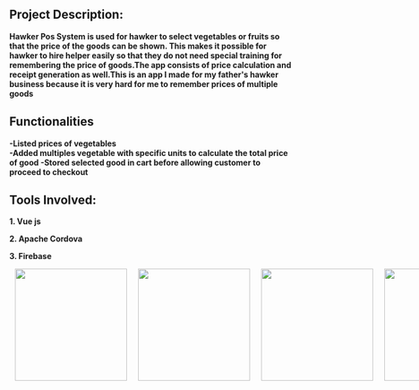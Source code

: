 ## Project Description:
**Hawker Pos System is used for hawker to select vegetables or fruits so that the price of the goods can be shown. This makes it possible for hawker to hire helper easily so that they do not need special training for remembering the price of goods.The app consists of price calculation and receipt generation as well.This is an app I made for my father's hawker business because it is very hard for me to remember prices of multiple goods**


## Functionalities

 **-Listed prices of vegetables  
 -Added multiples vegetable with specific units to calculate the total price of good 
 -Stored selected good in cart before allowing customer to proceed to checkout** 

 
## Tools Involved:

<p><strong>1. Vue js</strong> </p>
<p><strong>2. Apache Cordova</strong> </p>
<p><strong>3. Firebase </strong> </p>


<p style="display: flex; justify-content: space-between;">
  <img src="https://github.com/FHCProm/hawker-calculator/assets/38954889/1e848777-c8f0-44aa-a331-ff7826d3eac7" width="200" style="margin: 0 10px;" />
  <img src="https://github.com/FHCProm/hawker-calculator/assets/38954889/350dfd83-d33a-49c5-bd02-03395ab10cbc" width="200" style="margin: 0 10px;" />
  <img src="https://github.com/FHCProm/hawker-calculator/assets/38954889/77aba352-9d4b-468f-8818-990355faa93a" width="200" style="margin: 0 10px;" />
  <img src="https://github.com/FHCProm/hawker-calculator/assets/38954889/20389b23-5b7e-44c2-8c78-fff253f77696" width="200" style="margin: 0 10px;" />
  <img src="https://github.com/FHCProm/hawker-calculator/assets/38954889/9822afd5-081c-4306-a2b4-e6eb7920f60e" width="200" style="margin: 0 10px;" />
  <img src="https://github.com/FHCProm/hawker-calculator/assets/38954889/a988ae0b-1efc-49dc-8cf3-d2b10afd88b8" width="200" style="margin: 0 10px;" />
  <img src="https://github.com/FHCProm/hawker-calculator/assets/38954889/711ece25-4f5f-4f5b-bb86-bb32808d6a21" width="200" style="margin: 0 10px;" />
</p>











